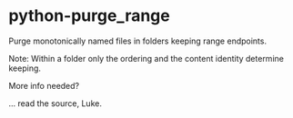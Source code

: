 # python-purge_range
Purge monotonically named files in folders keeping range endpoints.

Note: Within a folder only the ordering and the content identity determine keeping.

More info needed?

... read the source, Luke.
